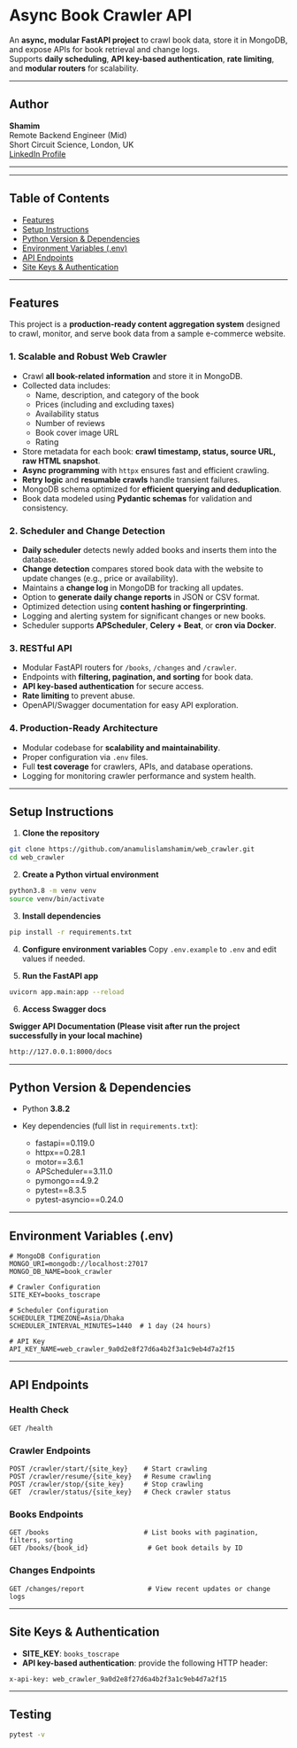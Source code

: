 # Async Book Crawler API

An **async, modular FastAPI project** to crawl book data, store it in MongoDB, and expose APIs for book retrieval and change logs.  
Supports **daily scheduling**, **API key-based authentication**, **rate limiting**, and **modular routers** for scalability.

---

## Author

**Shamim**  
Remote Backend Engineer (Mid)  
Short Circuit Science, London, UK  
[LinkedIn Profile](https://www.linkedin.com/in/anamul-islam-shamim/)

---

---

## Table of Contents

- [Features](#features)  
- [Setup Instructions](#setup-instructions)  
- [Python Version & Dependencies](#python-version--dependencies)  
- [Environment Variables (.env)](#environment-variables-env)  
- [API Endpoints](#api-endpoints)  
- [Site Keys & Authentication](#site-keys--authentication) 

---

## Features

This project is a **production-ready content aggregation system** designed to crawl, monitor, and serve book data from a sample e-commerce website.  

### 1. Scalable and Robust Web Crawler
- Crawl **all book-related information** and store it in MongoDB.
- Collected data includes:
  - Name, description, and category of the book  
  - Prices (including and excluding taxes)  
  - Availability status  
  - Number of reviews  
  - Book cover image URL  
  - Rating  
- Store metadata for each book: **crawl timestamp, status, source URL, raw HTML snapshot**.  
- **Async programming** with `httpx` ensures fast and efficient crawling.  
- **Retry logic** and **resumable crawls** handle transient failures.  
- MongoDB schema optimized for **efficient querying and deduplication**.  
- Book data modeled using **Pydantic schemas** for validation and consistency.  

### 2. Scheduler and Change Detection
- **Daily scheduler** detects newly added books and inserts them into the database.  
- **Change detection** compares stored book data with the website to update changes (e.g., price or availability).  
- Maintains a **change log** in MongoDB for tracking all updates.  
- Option to **generate daily change reports** in JSON or CSV format.  
- Optimized detection using **content hashing or fingerprinting**.  
- Logging and alerting system for significant changes or new books.  
- Scheduler supports **APScheduler**, **Celery + Beat**, or **cron via Docker**.  

### 3. RESTful API
- Modular FastAPI routers for `/books`, `/changes` and `/crawler`.  
- Endpoints with **filtering, pagination, and sorting** for book data.  
- **API key-based authentication** for secure access.  
- **Rate limiting** to prevent abuse.  
- OpenAPI/Swagger documentation for easy API exploration.  

### 4. Production-Ready Architecture
- Modular codebase for **scalability and maintainability**.  
- Proper configuration via `.env` files.  
- Full **test coverage** for crawlers, APIs, and database operations.  
- Logging for monitoring crawler performance and system health.  

---

## Setup Instructions

1. **Clone the repository**
```bash
git clone https://github.com/anamulislamshamim/web_crawler.git
cd web_crawler
````

2. **Create a Python virtual environment**

```bash
python3.8 -m venv venv
source venv/bin/activate
```

3. **Install dependencies**

```bash
pip install -r requirements.txt
```

4. **Configure environment variables**
   Copy `.env.example` to `.env` and edit values if needed.

5. **Run the FastAPI app**

```bash
uvicorn app.main:app --reload
```

6. **Access Swagger docs**

**Swigger API Documentation (Please visit after run the project successfully in your local machine)**
```bash
http://127.0.0.1:8000/docs

```

---
## Python Version & Dependencies

* Python **3.8.2**
* Key dependencies (full list in `requirements.txt`):

  * fastapi==0.119.0
  * httpx==0.28.1
  * motor==3.6.1
  * APScheduler==3.11.0
  * pymongo==4.9.2
  * pytest==8.3.5
  * pytest-asyncio==0.24.0

---

## Environment Variables (.env)

```dotenv
# MongoDB Configuration
MONGO_URI=mongodb://localhost:27017
MONGO_DB_NAME=book_crawler

# Crawler Configuration
SITE_KEY=books_toscrape

# Scheduler Configuration
SCHEDULER_TIMEZONE=Asia/Dhaka
SCHEDULER_INTERVAL_MINUTES=1440  # 1 day (24 hours)

# API Key
API_KEY_NAME=web_crawler_9a0d2e8f27d6a4b2f3a1c9eb4d7a2f15
```

---

## API Endpoints

### Health Check

```
GET /health
```

### Crawler Endpoints

```
POST /crawler/start/{site_key}    # Start crawling
POST /crawler/resume/{site_key}   # Resume crawling
POST /crawler/stop/{site_key}     # Stop crawling
GET  /crawler/status/{site_key}   # Check crawler status
```

### Books Endpoints

```
GET /books                        # List books with pagination, filters, sorting
GET /books/{book_id}               # Get book details by ID
```

### Changes Endpoints

```
GET /changes/report                # View recent updates or change logs
```

---

## Site Keys & Authentication

* **SITE_KEY**: `books_toscrape`
* **API key-based authentication**: provide the following HTTP header:

```http
x-api-key: web_crawler_9a0d2e8f27d6a4b2f3a1c9eb4d7a2f15
```

---
## Testing
```bash
pytest -v
```
